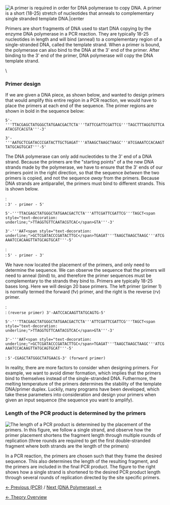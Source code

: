 ![A primer is required in order for DNA polymerase to copy DNA. A primer is a short (18-25) stretch of nucleotides that anneals to complementary single stranded template DNA.|center]( polyprimer.png "A primer is required in order for DNA polymerase to copy DNA. A primer is a short (18-25) stretch of nucleotides that anneals to complementary single stranded template DNA.|center")

Primers are short fragments of DNA used to start DNA copying by the
enzyme DNA polymerase in a PCR reaction. They are typically 18-25
nucleotides in length and will bind (anneal) to a complementary region
of a single-stranded DNA, called the template strand. When a primer is
bound, the polymerase can also bind to the DNA at the 3' end of the
primer. After binding to the 3' end of the primer, DNA polymerase will
copy the DNA template strand.

\

### Primer design

If we are given a DNA piece, as shown below, and wanted to design
primers that would amplify this entire region in a PCR reaction, we
would have to place the primers at each end of the sequence. The primer
regions are shown in bold in the sequence below:

`5'-'''TTACGAGCTATGGGCTATGAACGACTCTA'''TATTCGATTCGATTCG'''TAGCTTTAGGTGTTCAATACGTCACGTA'''-3'`

`3'-'''AATGCTCGATACCCGATACTTGCTGAGAT'''ATAAGCTAAGCTAAGC'''ATCGAAATCCACAAGTTATGCAGTGCAT'''-5'`

The DNA polymerase can only add nucleotides to the 3' end of a DNA
strand. Because the primers are the "starting points" of a the new DNA
strands made by the polymerase, we have to ensure that the 3' ends of
our primers point in the right direction, so that the sequence *between*
the two primers is copied, and not the sequence *away* from the primers.
Because DNA strands are antiparallel, the primers must bind to different
strands. This is shown below.

:   
    :   `3' - primer - 5'`

`5'-'''TTACGAGCTATGGGCTATGAACGACTCTA'''ATTCGATTCGATTCG'''TAGCT<span style="text-decoration: underline;">TTAGGTGTTCAATACGTCAC</span>GTA'''-3'`

`3'-'''AAT<span style="text-decoration: underline;">GCTCGATACCCGATACTTGC</span>TGAGAT'''TAAGCTAAGCTAAGC'''ATCGAAATCCACAAGTTATGCAGTGCAT'''-5'`

:   
    :   `5' - primer - 3'`

We have now located the placement of the primers, and only need to
determine the sequence. We can observe the sequence that the primers
will need to anneal (bind) to, and therefore the primer sequences must
be complementary to the strands they bind to. Primers are typically
18-25 bases long. Here we will design 20 base primers. The left primer
(primer 1) is normally termed the forward (fv) primer, and the right is
the reverse (rv) primer.

:   
    :   `(reverse primer) 3'-AATCCACAAGTTATGCAGTG-5'`

`5'-'''TTACGAGCTATGGGCTATGAACGACTCTA'''ATTCGATTCGATTCG'''TAGCT<span style="text-decoration: underline;">TTAGGTGTTCAATACGTCAC</span>GTA'''-3'`

`3'-'''AAT<span style="text-decoration: underline;">GCTCGATACCCGATACTTGC</span>TGAGAT'''TAAGCTAAGCTAAGC'''ATCGAAATCCACAAGTTATGCAGTGCAT'''-5'`

:   `5'-CGAGCTATGGGCTATGAACG-3' (forward primer)`

In reality, there are more factors to consider when designing primers.
For example, we want to avoid dimer formation, which implies that the
primers bind to themselves instead of the single-stranded DNA.
Futhermore, the melting temperature of the primers determines the
stability of the template DNA/primer duplex. Luckily, many programs have
been developed, which take these parameters into consideration and
design your primers when given an input sequence (the sequence you want
to amplify).

### Length of the PCR product is determined by the primers

![The length of a PCR product is determined by the placement of the primers. In this figure, we follow a single strand, and observe how the primer placement shortens the fragment length through multiple rounds of replication (three rounds are required to get the first double-stranded fragment where both strands are the length of the primers)]( pcrlength.jpg "The length of a PCR product is determined by the placement of the primers. In this figure, we follow a single strand, and observe how the primer placement shortens the fragment length through multiple rounds of replication \(three rounds are required to get the first double-stranded fragment where both strands are the length of the primers\)")

In a PCR reaction, the primers are chosen such that they frame the
desired sequence. This also determines the length of the resulting
fragment, and the primers are included in the final PCR product. The
figure to the right shows how a single strand is shortened to the
desired PCR product length through several rounds of replication
directed by the site specific primers.

[← Previous (PCR)](/wiki/PCR "wikilink") / [Next (DNA Polymerase) →](/wiki/DNA_Polymerase "wikilink")

[← Theory Overview](/wiki/CSI_Case "wikilink")

